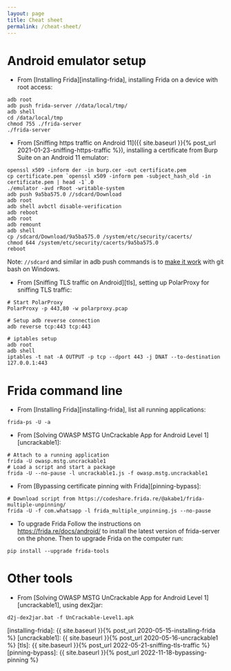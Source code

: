 ```yaml
---
layout: page
title: Cheat sheet
permalink: /cheat-sheet/
---
```


# Android emulator setup

 * From [Installing Frida][installing-frida], installing Frida on a device with root access:
```
adb root
adb push frida-server //data/local/tmp/
adb shell
cd /data/local/tmp
chmod 755 ./frida-server
./frida-server
```

* From [Sniffing https traffic on Android 11]({{ site.baseurl }}{% post_url 2021-01-23-sniffing-https-traffic %}), installing a certificate from Burp Suite on an Android 11 emulator:
```
openssl x509 -inform der -in burp.cer -out certificate.pem
cp certificate.pem `openssl x509 -inform pem -subject_hash_old -in certificate.pem | head -1`.0
./emulator -avd rRoot -writable-system
adb push 9a5ba575.0 //sdcard/Download
adb root
adb shell avbctl disable-verification
adb reboot
adb root
adb remount
adb shell
cp /sdcard/Download/9a5ba575.0 /system/etc/security/cacerts/
chmod 644 /system/etc/security/cacerts/9a5ba575.0
reboot
```

Note: `//sdcard` and similar in adb push commands is to [make it work](https://stackoverflow.com/a/17139366/1730966) with git bash on Windows.

* From [Sniffing TLS traffic on Android][tls], setting up PolarProxy for sniffing TLS traffic:
```
# Start PolarProxy
PolarProxy -p 443,80 -w polarproxy.pcap
 
# Setup adb reverse connection
adb reverse tcp:443 tcp:443
 
# iptables setup
adb root
adb shell
iptables -t nat -A OUTPUT -p tcp --dport 443 -j DNAT --to-destination 127.0.0.1:443
```

# Frida command line

* From [Installing Frida][installing-frida], list all running applications:
```
frida-ps -U -a
```
* From [Solving OWASP MSTG UnCrackable App for Android Level 1][uncrackable1]:
```
# Attach to a running application
frida -U owasp.mstg.uncrackable1
# Load a script and start a package
frida -U --no-pause -l uncrackable1.js -f owasp.mstg.uncrackable1
```

* From [Bypassing certificate pinning with Frida][pinning-bypass]:
```
# Download script from https://codeshare.frida.re/@akabe1/frida-multiple-unpinning/
frida -U -f com.whatsapp -l frida_multiple_unpinning.js --no-pause
```

* To upgrade Frida Follow the instructions on <https://frida.re/docs/android/> to install the latest version of frida-server on the phone. Then to upgrade Frida on the computer run:
```
pip install --upgrade frida-tools
```


# Other tools
* From [Solving OWASP MSTG UnCrackable App for Android Level 1][uncrackable1], using dex2jar:
```
d2j-dex2jar.bat -f UnCrackable-Level1.apk
```

[installing-frida]: {{ site.baseurl }}{% post_url 2020-05-15-installing-frida %}
[uncrackable1]: {{ site.baseurl }}{% post_url 2020-05-16-uncrackable1 %}
[tls]: {{ site.baseurl }}{% post_url 2022-05-21-sniffing-tls-traffic %}
[pinning-bypass]: {{ site.baseurl }}{% post_url 2022-11-18-bypassing-pinning %}